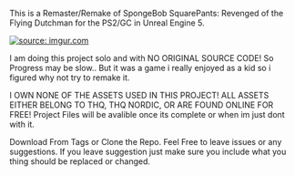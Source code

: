 This is a Remaster/Remake of SpongeBob SquarePants: Revenged of the Flying Dutchman for the PS2/GC in Unreal Engine 5.

<a href="https://imgur.com/RYYuhPE"><img src="https://i.imgur.com/RYYuhPE.png" title="source: imgur.com" /></a>

I am doing this project solo and with NO ORIGINAL SOURCE CODE! So Progress may be slow.. 
But it was a game i really enjoyed as a kid so i figured why not try to remake it.

I OWN NONE OF THE ASSETS USED IN THIS PROJECT! ALL ASSETS EITHER BELONG TO THQ, THQ NORDIC, OR ARE FOUND ONLINE FOR FREE!
Project Files will be avalible once its complete or when im just dont with it.

Download From Tags or Clone the Repo. Feel Free to leave issues or any suggestions. If you leave suggestion just make sure you include what you thing should be replaced or changed.
